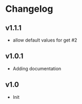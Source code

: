 # Changelog

## v1.1.1
- allow default values for get #2
## v1.0.1
- Adding documentation

## v1.0
- Init

